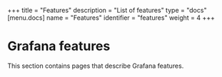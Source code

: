 +++
title = "Features"
description = "List of features"
type = "docs"
[menu.docs]
name = "Features"
identifier = "features"
weight = 4
+++

# Grafana features

This section contains pages that describe Grafana features.
